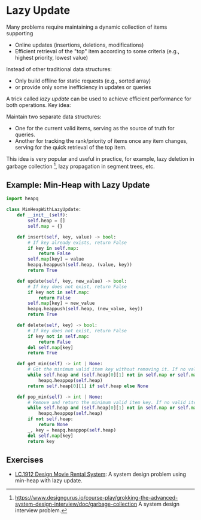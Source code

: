 # Lazy Update

Many problems require maintaining a dynamic collection of items supporting

- Online updates (insertions, deletions, modifications)
- Efficient retrieval of the "top" item according to some criteria (e.g., highest priority, lowest value)

Instead of other traditional data structures:

- Only build offline for static requests (e.g., sorted array)
- or provide only some inefficiency in updates or queries

A trick called *lazy update* can be used to achieve efficient performance for both operations. Key idea:

Maintain two separate data structures:
  - One for the current valid items, serving as the source of truth for queries.
  - Another for tracking the rank/priority of items once any item changes, serving for the quick retrieval of the top item.

This idea is very popular and useful in practice, for example, lazy deletion in garbage collection [^1], lazy propagation in segment trees, etc.

## Example: Min-Heap with Lazy Update

```python
import heapq

class MinHeapWithLazyUpdate:
    def __init__(self):
        self.heap = []
        self.map = {}

    def insert(self, key, value) -> bool:
        # If key already exists, return False
        if key in self.map:
            return False
        self.map[key] = value
        heapq.heappush(self.heap, (value, key))
        return True

    def update(self, key, new_value) -> bool:
        # If key does not exist, return False
        if key not in self.map:
            return False
        self.map[key] = new_value
        heapq.heappush(self.heap, (new_value, key))
        return True

    def delete(self, key) -> bool:
        # If key does not exist, return False
        if key not in self.map:
            return False
        del self.map[key]
        return True

    def get_min(self) -> int | None:
        # Got the minimum valid item key without removing it. If no valid item, return None
        while self.heap and (self.heap[0][1] not in self.map or self.map[self.heap[0][1]] != self.heap[0][0]):
            heapq.heappop(self.heap)
        return self.heap[0][1] if self.heap else None

    def pop_min(self) -> int | None:
        # Remove and return the minimum valid item key. If no valid item, return None
        while self.heap and (self.heap[0][1] not in self.map or self.map[self.heap[0][1]] != self.heap[0][0]):
            heapq.heappop(self.heap)
        if not self.heap:
            return None
        _, key = heapq.heappop(self.heap)
        del self.map[key]
        return key
```

## Exercises

- [LC.1912 Design Movie Rental System](https://leetcode.com/problems/design-movie-rental-system/): A system design problem using min-heap with lazy update.

[^1]: https://www.designgurus.io/course-play/grokking-the-advanced-system-design-interview/doc/garbage-collection A system design interview problem.
